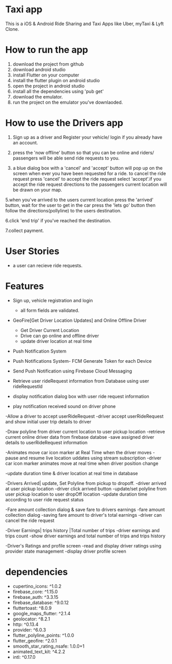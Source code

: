 # Taxi app
 This is a iOS & Android Ride Sharing and Taxi Apps like Uber, myTaxi & Lyft Clone.
 
# How to run the app
1. download the project from github
2. download android studio
3. install Flutter on your computer
4. install the flutter plugin on android studio
5. open the project in android studio
6. install all the dependencies using 'pub get'
7. download the emulator. 
8. run the project on the emulator you've downlaoded.

# How to use the Drivers app
1. Sign up as a driver and Register your vehicle/ login if you already have an account.
2. press the 'now offline' button so that you can be online and riders/ passengers will be able send ride requests to you.

3. a blue dialog box with a 'cancel' and 'accept' button will pop up on the screen when ever you have been requested for a ride. to cancel the ride request press 'cancel' to accept the ride request select 'accept'.if you accept the ride request directions to the passengers current location will be drawn on your map.

5.when you've arrived to the users current location press the 'arrived' button, wait for the user to get in the car press the 'lets go' button then follow the directions(pollyline) to the users destination.

6.click 'end trip' if you've reached the destination.

7.collect payment.

# User Stories
- a user can recieve ride requests.

# Features
- Sign up, vehicle registration and login
  - all form fields are validated.

- GeoFire[Get Driver Location Updates] and Online Offline Driver
  - Get Driver Current Location
  - Drive can go online and offline driver
  - update driver location at real time

- Push Notification System
 - Push Notifications System- FCM Generate Token   for each Device
 - Send Push Notification using Firebase Cloud Messaging
 - Retrieve user rideRequest information from Database using user rideRequestId
 - display notification dialog box with user ride request information
 - play notification received sound on driver phone
 
-Allow a driver to accept userRideRequest
 -driver accept userRideRequest and show initial user trip details to driver

-Draw polyline from driver current location to user pickup location
 -retrieve current online driver data from firebase databse
 -save assigned driver details to userRideRequest information
 
-Animates move car icon marker at Real Time when the driver moves
 -pause and resume live location uddates using stream subscription
 -driver car icon marker animates move at real time when driver position change
 
 -update duration time & driver location at real time in database
 
-Drivers Arrived| update, Set Polyline from pickup to dropoff.
  -driver arrived at user pickup location -driver click arrived button
  -update/set polyline from user pickup location to user dropOff location
  -update duration time according to user ride request status
  
-Fare amount collection dialog & save fare to drivers earnings
 -fare amount collection dialog
 -saving fare amount to driver's total earnings
 -driver can cancel the ride request
 
-Driver Earnings| trips history |Total number of trips
 -driver earnings and trips count
 -show driver earnings and total number of trips and trips history

-Driver's Ratings and profile screen
  -read and display driver ratings using provider state management
  -display driver profile screen
  
# dependencies
- cupertino_icons: ^1.0.2
- firebase_core: ^1.15.0
- firebase_auth: ^3.3.15
- firebase_database: ^9.0.12
- fluttertoast: ^8.0.9
- google_maps_flutter: ^2.1.4
- geolocator: ^8.2.1
- http: ^0.13.4
- provider: ^6.0.3
- flutter_polyline_points: ^1.0.0
- flutter_geofire: ^2.0.1
- smooth_star_rating_nsafe: 1.0.0+1
- animated_text_kit: ^4.2.2
- intl: ^0.17.0


 
 
 
 
      
      
 
 




  

 
 



